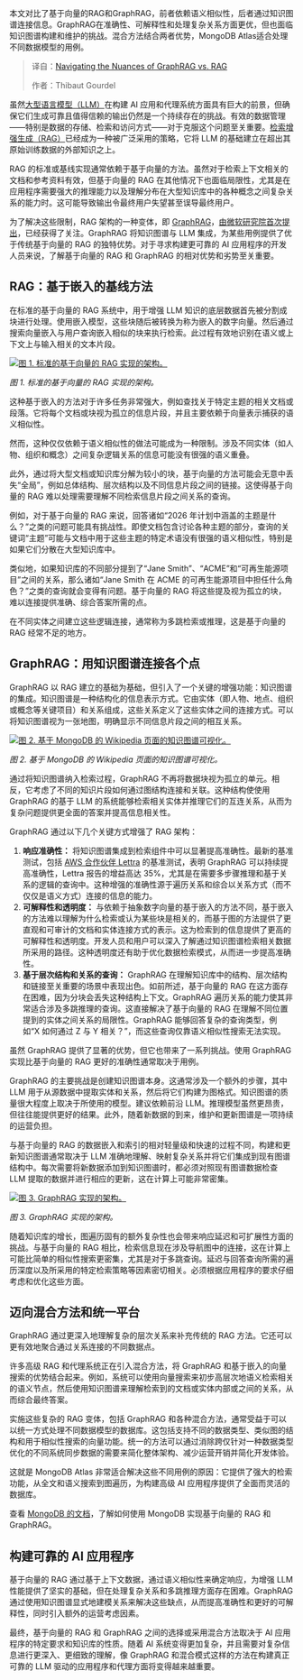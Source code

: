 
<!--
title: GraphRAG vs. RAG：差异详解
cover: https://cdn.thenewstack.io/media/2025/06/b6e1169c-navigating.jpg
summary: 本文对比了基于向量的RAG和GraphRAG，前者依赖语义相似性，后者通过知识图谱连接信息。GraphRAG在准确性、可解释性和处理复杂关系方面更优，但也面临知识图谱构建和维护的挑战。混合方法结合两者优势，MongoDB Atlas适合处理不同数据模型的用例。
-->

本文对比了基于向量的RAG和GraphRAG，前者依赖语义相似性，后者通过知识图谱连接信息。GraphRAG在准确性、可解释性和处理复杂关系方面更优，但也面临知识图谱构建和维护的挑战。混合方法结合两者优势，MongoDB Atlas适合处理不同数据模型的用例。

> 译自：[Navigating the Nuances of GraphRAG vs. RAG](https://thenewstack.io/navigating-the-nuances-of-graphrag-vs-rag/)
> 
> 作者：Thibaut Gourdel

虽然[大型语言模型（LLM）](https://thenewstack.io/what-is-a-large-language-model/)在构建 AI 应用和代理系统方面具有巨大的前景，但确保它们生成可靠且值得信赖的输出仍然是一个持续存在的挑战。有效的数据管理——特别是数据的存储、检索和访问方式——对于克服这个问题至关重要。[检索增强生成（RAG）](https://thenewstack.io/retrieval-augmented-generation-for-llms/)已经成为一种被广泛采用的策略，它将 LLM 的基础建立在超出其原始训练数据的外部知识之上。

RAG 的标准或基线实现通常依赖于基于向量的方法。虽然对于检索上下文相关的文档和参考资料有效，但基于向量的 RAG 在其他情况下也面临局限性，尤其是在应用程序需要强大的推理能力以及理解分布在大型知识库中的各种概念之间复杂关系的能力时。这可能导致输出令最终用户失望甚至误导最终用户。

为了解决这些限制，RAG 架构的一种变体，即 [GraphRAG](https://thenewstack.io/graphrag-explained-the-secret-to-enterprise-efficiency/)，[由微软研究院首次提出](https://www.microsoft.com/en-us/research/blog/graphrag-unlocking-llm-discovery-on-narrative-private-data/)，已经获得了关注。GraphRAG 将知识图谱与 LLM 集成，为某些用例提供了优于传统基于向量的 RAG 的独特优势。对于寻求构建更可靠的 AI 应用程序的开发人员来说，了解基于向量的 RAG 和 GraphRAG 的相对优势和劣势至关重要。

## RAG：基于嵌入的基线方法

在标准的基于向量的 RAG 系统中，用于增强 LLM 知识的底层数据首先被分割成块进行处理。使用嵌入模型，这些块随后被转换为称为嵌入的数字向量。然后通过搜索向量嵌入与用户查询嵌入相似的块来执行检索。此过程有效地识别在语义或上下文上与输入相关的文本片段。

[![图 1. 标准的基于向量的 RAG 实现的架构。](https://cdn.thenewstack.io/media/2025/06/80106f9e-image1-1024x341.png)](https://cdn.thenewstack.io/media/2025/06/80106f9e-image1-1024x341.png)

*图 1. 标准的基于向量的 RAG 实现的架构。*

这种基于嵌入的方法对于许多任务非常强大，例如查找关于特定主题的相关文档或段落。它将每个文档或块视为孤立的信息片段，并且主要依赖于向量表示捕获的语义相似性。

然而，这种仅仅依赖于语义相似性的做法可能成为一种限制。涉及不同实体（如人物、组织和概念）之间复杂逻辑关系的信息可能没有很强的语义重叠。

此外，通过将大型文档或知识库分解为较小的块，基于向量的方法可能会无意中丢失“全局”，例如总体结构、层次结构以及不同信息片段之间的链接。这使得基于向量的 RAG 难以处理需要理解不同检索信息片段之间关系的查询。

例如，对于基于向量的 RAG 来说，回答诸如“2026 年计划中涵盖的主题是什么？”之类的问题可能具有挑战性。即使文档包含讨论各种主题的部分，查询的关键词“主题”可能与文档中用于这些主题的特定术语没有很强的语义相似性，特别是如果它们分散在大型知识库中。

类似地，如果知识库的不同部分提到了“Jane Smith”、“ACME”和“可再生能源项目”之间的关系，那么诸如“Jane Smith 在 ACME 的可再生能源项目中担任什么角色？”之类的查询就会变得有问题。基于向量的 RAG 将这些提及视为孤立的块，难以连接提供准确、综合答案所需的点。

在不同实体之间建立这些逻辑连接，通常称为多跳检索或推理，这是基于向量的 RAG 经常不足的地方。

## GraphRAG：用知识图谱连接各个点

GraphRAG 以 RAG 建立的基础为基础，但引入了一个关键的增强功能：知识图谱的集成。知识图谱是一种结构化的信息表示方式。它由实体（即人物、地点、组织或概念等关键项目）和关系组成，这些关系定义了这些实体之间的连接方式。可以将知识图谱视为一张地图，明确显示不同信息片段之间的相互关系。

[![图 2. 基于 MongoDB 的 Wikipedia 页面的知识图谱可视化。](https://cdn.thenewstack.io/media/2025/06/69919392-image2.png)](https://cdn.thenewstack.io/media/2025/06/69919392-image2.png)

*图 2. 基于 MongoDB 的 Wikipedia 页面的知识图谱可视化。*

通过将知识图谱纳入检索过程，GraphRAG 不再将数据块视为孤立的单元。相反，它考虑了不同的知识片段如何通过图结构连接和关联。这种结构使使用 GraphRAG 的基于 LLM 的系统能够检索相关实体并推理它们的互连关系，从而为复杂问题提供更全面的答案并提高信息相关性。

GraphRAG 通过以下几个关键方式增强了 RAG 架构：

1. **响应准确性：** 将知识图谱集成到检索组件中可以显著提高准确性。最新的基准测试，包括 [AWS 合作伙伴 Lettra](https://aws.amazon.com/blogs/machine-learning/improving-retrieval-augmented-generation-accuracy-with-graphrag/) 的基准测试，表明 GraphRAG 可以持续提高准确性，Lettra 报告的增益高达 35%，尤其是在需要多步骤推理和基于关系的逻辑的查询中。这种增强的准确性源于遍历关系和综合以关系方式（而不仅仅是语义方式）连接的信息的能力。
2. **可解释性和透明度：** 与依赖于抽象数字向量的基于嵌入的方法不同，基于嵌入的方法难以理解为什么检索或认为某些块是相关的，而基于图的方法提供了更直观和可审计的文档和实体连接方式的表示。这为检索到的信息提供了更高的可解释性和透明度。开发人员和用户可以深入了解通过知识图谱检索相关数据所采用的路径。这种透明度还有助于优化数据检索模式，从而进一步提高准确性。
3. **基于层次结构和关系的查询：** GraphRAG 在理解知识库中的结构、层次结构和链接至关重要的场景中表现出色。如前所述，基于向量的 RAG 在这方面存在困难，因为分块会丢失这种结构上下文。GraphRAG 遍历关系的能力使其非常适合涉及多跳推理的查询。这直接解决了基于向量的 RAG 在理解不同位置提到的实体之间关系的局限性。GraphRAG 能够回答复杂的查询类型，例如“X 如何通过 Z 与 Y 相关？”，而这些查询仅靠语义相似性搜索无法实现。

虽然 GraphRAG 提供了显著的优势，但它也带来了一系列挑战。使用 GraphRAG 实现比基于向量的 RAG 更好的准确性通常取决于用例。

GraphRAG 的主要挑战是创建知识图谱本身。这通常涉及一个额外的步骤，其中 LLM 用于从源数据中提取实体和关系，然后将它们构建为图格式。知识图谱的质量很大程度上取决于所使用的模型。建议依赖前沿 LLM。推理模型虽然更昂贵，但往往能提供更好的结果。此外，随着新数据的到来，维护和更新图谱是一项持续的运营负担。

与基于向量的 RAG 的数据嵌入和索引的相对轻量级和快速的过程不同，构建和更新知识图谱通常取决于 LLM 准确地理解、映射复杂关系并将它们集成到现有图谱结构中。每次需要将新数据添加到知识图谱时，都必须对照现有图谱数据检查 LLM 提取的数据并进行相应的更新，这在计算上可能非常密集。

[![图 3. GraphRAG 实现的架构。](https://cdn.thenewstack.io/media/2025/06/327e13b7-image3-1024x371.png)](https://cdn.thenewstack.io/media/2025/06/327e13b7-image3-1024x371.png)

*图 3. GraphRAG 实现的架构。*

随着知识库的增长，图遍历固有的额外复杂性也会带来响应延迟和可扩展性方面的挑战。与基于向量的 RAG 相比，检索信息现在涉及导航图中的连接，这在计算上可能比简单的相似性搜索更密集，尤其是对于多跳查询。延迟与回答查询所需的遍历深度以及所采用的特定检索策略等因素密切相关。必须根据应用程序的要求仔细考虑和优化这些方面。

## 迈向混合方法和统一平台

GraphRAG 通过更深入地理解复杂的层次关系来补充传统的 RAG 方法。它还可以更有效地聚合通过关系连接的不同数据点。

许多高级 RAG 和代理系统正在引入混合方法，将 GraphRAG 和基于嵌入的向量搜索的优势结合起来。例如，系统可以使用向量搜索来初步高层次地语义检索相关的语义节点，然后使用知识图谱来理解检索到的文档或实体内部或之间的关系，从而综合最终答案。

实施这些复杂的 RAG 变体，包括 GraphRAG 和各种混合方法，通常受益于可以以统一方式处理不同数据模型的数据库。这包括支持不同的数据类型、类似图的结构和用于相似性搜索的向量功能。统一的方法可以通过消除跨仅针对一种数据类型优化的不同系统同步数据的需要来简化整体架构、减少运营开销并简化开发体验。

这就是 MongoDB Atlas 非常适合解决这些不同用例的原因：它提供了强大的检索功能，从全文和语义搜索到图遍历，为构建高级 AI 应用程序提供了全面而灵活的数据库。

查看 [MongoDB 的文档](https://www.mongodb.com/docs/atlas/atlas-vector-search/ai-integrations/langchain/)，了解如何使用 MongoDB 实现基于向量的 RAG 和 GraphRAG。

## 构建可靠的 AI 应用程序

基于向量的 RAG 通过基于上下文数据，通过语义相似性来确定响应，为增强 LLM 性能提供了坚实的基础，但在处理复杂关系和多跳推理方面存在困难。GraphRAG 通过使用知识图谱显式地建模关系来解决这些缺点，从而提高准确性和更好的可解释性，同时引入额外的运营考虑因素。

最终，基于向量的 RAG 和 GraphRAG 之间的选择或采用混合方法取决于 AI 应用程序的特定要求和知识库的性质。随着 AI 系统变得更加复杂，并且需要对复杂信息进行更深入、更细致的理解，像 GraphRAG 和混合模式这样的方法在构建真正可靠的 LLM 驱动的应用程序和代理方面将变得越来越重要。